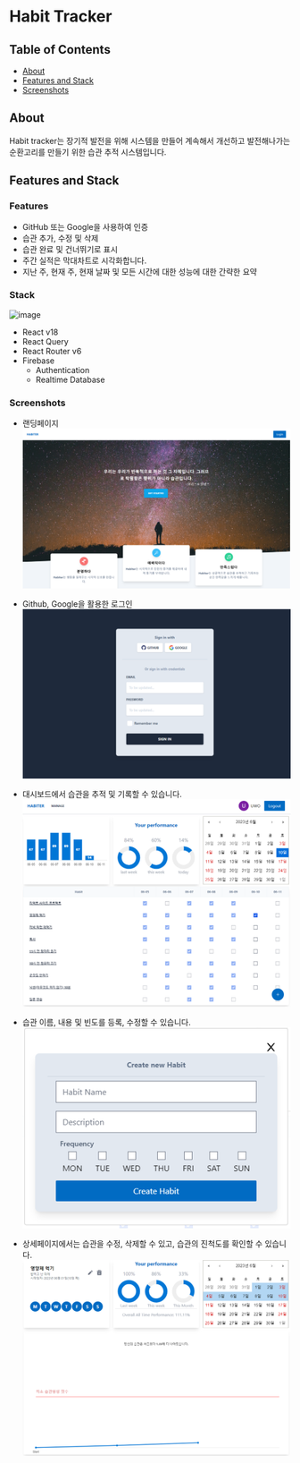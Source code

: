 # Habit Tracker

## Table of Contents

- [About](#about)
- [Features and Stack](#features-and-stack)
- [Screenshots](#screenshots)

## About

Habit tracker는 장기적 발전을 위해 시스템을 만들어 계속해서 개선하고 발전해나가는 순환고리를 만들기 위한 습관 추적 시스템입니다.

## Features and Stack

### Features

- GitHub 또는 Google을 사용하여 인증
- 습관 추가, 수정 및 삭제
- 습관 완료 및 건너뛰기로 표시
- 주간 실적은 막대차트로 시각화합니다.
- 지난 주, 현재 주, 현재 날짜 및 모든 시간에 대한 성능에 대한 간략한 요약

### Stack

![image](https://user-images.githubusercontent.com/46180611/232435613-92a98f04-105a-47eb-9c27-5a36405d9dcc.png)

- React v18
- React Query
- React Router v6
- Firebase
  - Authentication
  - Realtime Database

### Screenshots

- 랜딩페이지
  ![Alt text](image.png)
- Github, Google을 활용한 로그인
  ![Alt text](image-2.png)
- 대시보드에서 습관을 추적 및 기록할 수 있습니다.
  ![Alt text](image-5.png)

- 습관 이름, 내용 및 빈도를 등록, 수정할 수 있습니다.
  ![Alt text](image-4.png)
- 상세페이지에서는 습관을 수정, 삭제할 수 있고, 습관의 진척도를 확인할 수 있습니다.
  ![Alt text](image-8.png)
